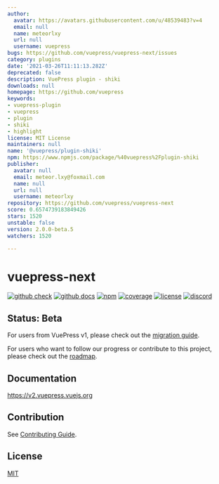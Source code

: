 ```yaml
---
author:
  avatar: https://avatars.githubusercontent.com/u/48539483?v=4
  email: null
  name: meteorlxy
  url: null
  username: vuepress
bugs: https://github.com/vuepress/vuepress-next/issues
category: plugins
date: '2021-03-26T11:11:13.282Z'
deprecated: false
description: VuePress plugin - shiki
downloads: null
homepage: https://github.com/vuepress
keywords:
- vuepress-plugin
- vuepress
- plugin
- shiki
- highlight
license: MIT License
maintainers: null
name: '@vuepress/plugin-shiki'
npm: https://www.npmjs.com/package/%40vuepress%2Fplugin-shiki
publisher:
  avatar: null
  email: meteor.lxy@foxmail.com
  name: null
  url: null
  username: meteorlxy
repository: https://github.com/vuepress/vuepress-next
score: 0.6574739183849426
stars: 1520
unstable: false
version: 2.0.0-beta.5
watchers: 1520

---
```


# vuepress-next

[![github check](https://github.com/vuepress/vuepress-next/workflows/check/badge.svg)](https://github.com/vuepress/vuepress-next/actions?query=workflow%3Acheck)
[![github docs](https://github.com/vuepress/vuepress-next/workflows/docs/badge.svg)](https://github.com/vuepress/vuepress-next/actions?query=workflow%3Adocs)
[![npm](https://badgen.net/npm/v/vuepress/next)](https://www.npmjs.com/package/vuepress)
[![coverage](https://coveralls.io/repos/github/vuepress/vuepress-next/badge.svg?branch=main)](https://coveralls.io/github/vuepress/vuepress-next?branch=main)
[![license](https://badgen.net/github/license/vuepress/vuepress-next)](https://github.com/vuepress/vuepress-next/blob/main/LICENSE)
[![discord](https://badgen.net/discord/online-members/ptFjefy6H5?icon=discord&label=discord)](https://discord.gg/ptFjefy6H5)

## Status: Beta

For users from VuePress v1, please check out the [migration guide](https://v2.vuepress.vuejs.org/guide/migration.html).

For users who want to follow our progress or contribute to this project, please check out the [roadmap](https://github.com/vuepress/vuepress-next/discussions/68).

## Documentation

https://v2.vuepress.vuejs.org

## Contribution

See [Contributing Guide](https://github.com/vuepress/vuepress-next/blob/main/docs/contributing.md).

## License

[MIT](https://github.com/vuepress/vuepress-next/blob/main/LICENSE)
